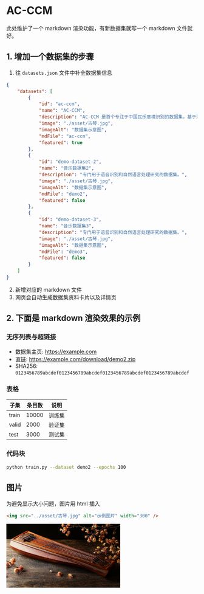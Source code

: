 # AC-CCM
此处维护了一个 markdown 渲染功能，有新数据集就写一个 markdown 文件就好。
## 1. 增加一个数据集的步骤
1. 往 `datasets.json` 文件中补全数据集信息
```json
{
    "datasets": [
        {
            "id": "ac-ccm",
            "name": "AC-CCM",
            "description": "AC-CCM 是首个专注于中国民乐意境识别的数据集，基于清代琴学经典《溪山琴况》的二十四况理论框架，涵盖多种乐器、时代与风格。",
            "image": "./asset/古琴.jpg",
            "imageAlt": "数据集示意图",
            "mdFile": "ac-ccm",
            "featured": true
        },
        {
            "id": "demo-dataset-2",
            "name": "音乐数据集2",
            "description": "专门用于语音识别和自然语言处理研究的数据集。",
            "image": "./asset/古琴.jpg",
            "imageAlt": "数据集示意图",
            "mdFile": "demo2",
            "featured": false
        },
        {
            "id": "demo-dataset-3",
            "name": "音乐数据集3",
            "description": "专门用于语音识别和自然语言处理研究的数据集。",
            "image": "./asset/古琴.jpg",
            "imageAlt": "数据集示意图",
            "mdFile": "demo3",
            "featured": false
        }
    ]
}
```
2. 新增对应的 markdown 文件
3. 网页会自动生成数据集资料卡片以及详情页

## 2. 下面是 markdown 渲染效果的示例
### 无序列表与超链接
- 数据集主页: https://example.com
- 直链: https://example.com/download/demo2.zip
- SHA256: `0123456789abcdef0123456789abcdef0123456789abcdef0123456789abcdef`

### 表格
| 子集  | 条目数 | 说明   |
| ----- | ------ | ------ |
| train | 10000  | 训练集 |
| valid | 2000   | 验证集 |
| test  | 3000   | 测试集 |

### 代码块
```bash
python train.py --dataset demo2 --epochs 100
```

## 图片
为避免显示大小问题，图片用 html 插入
```html
<img src="../asset/古琴.jpg" alt="示例图片" width="300" />
```
<img src="../asset/古琴.jpg" alt="示例图片" width="300" />
